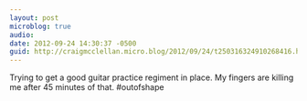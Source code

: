 ```yaml
---
layout: post
microblog: true
audio: 
date: 2012-09-24 14:30:37 -0500
guid: http://craigmcclellan.micro.blog/2012/09/24/t250316324910268416.html
---
```

Trying to get a good guitar practice regiment in place. My fingers are killing me after 45 minutes of that. #outofshape
